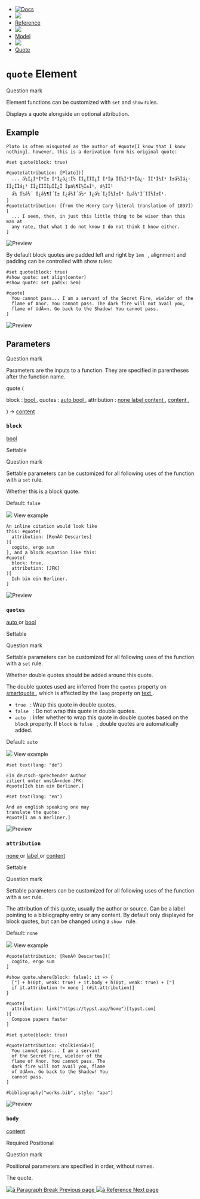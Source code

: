   * [ ![Docs](/assets/icons/16-docs-dark.svg) ](/docs)
  * ![](/assets/icons/16-arrow-right.svg)
  * [ Reference ](/docs/reference/)
  * ![](/assets/icons/16-arrow-right.svg)
  * [ Model ](/docs/reference/model/)
  * ![](/assets/icons/16-arrow-right.svg)
  * [ Quote ](/docs/reference/model/quote/)

#  ` quote ` Element

Question mark

Element functions can be customized with ` set ` and  ` show ` rules.

Displays a quote alongside an optional attribution.

##  Example

    
    
    Plato is often misquoted as the author of #quote[I know that I know
    nothing], however, this is a derivation form his original quote:
    
    #set quote(block: true)
    
    #quote(attribution: [Plato])[
      ... á¼Î¿Î¹ÎºÎ± Î³Î¿á¿¦Î½ ÏÎ¿ÏÏÎ¿Ï Î³Îµ ÏÎ¼Î¹ÎºÏá¿· ÏÎ¹Î½Î¹ Î±á½Ïá¿· ÏÎ¿ÏÏá¿³ ÏÎ¿ÏÏÏÎµÏÎ¿Ï Îµá¼¶Î½Î±Î¹, á½ÏÎ¹
      á¼ Î¼á½´ Î¿á¼¶Î´Î± Î¿á½Î´á½² Î¿á¼´Î¿Î¼Î±Î¹ Îµá¼°Î´Î­Î½Î±Î¹.
    ]
    #quote(attribution: [from the Henry Cary literal translation of 1897])[
      ... I seem, then, in just this little thing to be wiser than this man at
      any rate, that what I do not know I do not think I know either.
    ]
    

![Preview](/assets/docs/SJpe1zkhE_liZRMF5cAy4gAAAAAAAAAA.png)

By default block quotes are padded left and right by ` 1em  ` , alignment and
padding can be controlled with show rules:

    
    
    #set quote(block: true)
    #show quote: set align(center)
    #show quote: set pad(x: 5em)
    
    #quote[
      You cannot pass... I am a servant of the Secret Fire, wielder of the
      flame of Anor. You cannot pass. The dark fire will not avail you,
      flame of UdÃ»n. Go back to the Shadow! You cannot pass.
    ]
    

![Preview](/assets/docs/QLNv4Pfp0zBKSvwxIfby-wAAAAAAAAAA.png)

##  Parameters

Question mark

Parameters are the inputs to a function. They are specified in parentheses
after the function name.

quote  (

block  :  [ bool ](/docs/reference/foundations/bool/) ,  quotes  :  [ auto
](/docs/reference/foundations/auto/) [ bool
](/docs/reference/foundations/bool/) ,  attribution  :  [ none
](/docs/reference/foundations/none/) [ label
](/docs/reference/foundations/label/) [ content
](/docs/reference/foundations/content/) ,  [ content
](/docs/reference/foundations/content/) ,

)  -> [ content ](/docs/reference/foundations/content/)

###  ` block `

[ bool ](/docs/reference/foundations/bool/)

Settable

Question mark

Settable parameters can be customized for all following uses of the function
with a ` set ` rule.

Whether this is a block quote.

Default: ` false  `

![](/assets/icons/16-arrow-right.svg) View example

    
    
    An inline citation would look like
    this: #quote(
      attribution: [RenÃ© Descartes]
    )[
      cogito, ergo sum
    ], and a block equation like this:
    #quote(
      block: true,
      attribution: [JFK]
    )[
      Ich bin ein Berliner.
    ]
    

![Preview](/assets/docs/bYLjzIuUOzRO9HYX7xT11wAAAAAAAAAA.png)

###  ` quotes `

[ auto ](/docs/reference/foundations/auto/) or  [ bool
](/docs/reference/foundations/bool/)

Settable

Question mark

Settable parameters can be customized for all following uses of the function
with a ` set ` rule.

Whether double quotes should be added around this quote.

The double quotes used are inferred from the ` quotes ` property on [
smartquote ](/docs/reference/text/smartquote/ "smartquote") , which is
affected by the ` lang ` property on [ text ](/docs/reference/text/text/
"text") .

  * ` true  ` : Wrap this quote in double quotes. 
  * ` false  ` : Do not wrap this quote in double quotes. 
  * ` auto  ` : Infer whether to wrap this quote in double quotes based on the ` block ` property. If ` block ` is ` false  ` , double quotes are automatically added. 

Default: ` auto  `

![](/assets/icons/16-arrow-right.svg) View example

    
    
    #set text(lang: "de")
    
    Ein deutsch-sprechender Author
    zitiert unter umstÃ¤nden JFK:
    #quote[Ich bin ein Berliner.]
    
    #set text(lang: "en")
    
    And an english speaking one may
    translate the quote:
    #quote[I am a Berliner.]
    

![Preview](/assets/docs/3Qsm4wm5qgO3MH7h3rFICAAAAAAAAAAA.png)

###  ` attribution `

[ none ](/docs/reference/foundations/none/) or  [ label
](/docs/reference/foundations/label/) or  [ content
](/docs/reference/foundations/content/)

Settable

Question mark

Settable parameters can be customized for all following uses of the function
with a ` set ` rule.

The attribution of this quote, usually the author or source. Can be a label
pointing to a bibliography entry or any content. By default only displayed for
block quotes, but can be changed using a ` show  ` rule.

Default: ` none  `

![](/assets/icons/16-arrow-right.svg) View example

    
    
    #quote(attribution: [RenÃ© Descartes])[
      cogito, ergo sum
    ]
    
    #show quote.where(block: false): it => {
      ["] + h(0pt, weak: true) + it.body + h(0pt, weak: true) + ["]
      if it.attribution != none [ (#it.attribution)]
    }
    
    #quote(
      attribution: link("https://typst.app/home")[typst.com]
    )[
      Compose papers faster
    ]
    
    #set quote(block: true)
    
    #quote(attribution: <tolkien54>)[
      You cannot pass... I am a servant
      of the Secret Fire, wielder of the
      flame of Anor. You cannot pass. The
      dark fire will not avail you, flame
      of UdÃ»n. Go back to the Shadow! You
      cannot pass.
    ]
    
    #bibliography("works.bib", style: "apa")
    

![Preview](/assets/docs/bB0B3x32glSn_oATlkF6mQAAAAAAAAAA.png)

###  ` body `

[ content ](/docs/reference/foundations/content/)

Required  Positional

Question mark

Positional parameters are specified in order, without names.

The quote.

[ ![â](/assets/icons/16-arrow-right.svg) Paragraph Break  Previous page
](/docs/reference/model/parbreak/) [ ![â](/assets/icons/16-arrow-right.svg)
Reference  Next page  ](/docs/reference/model/ref/)

